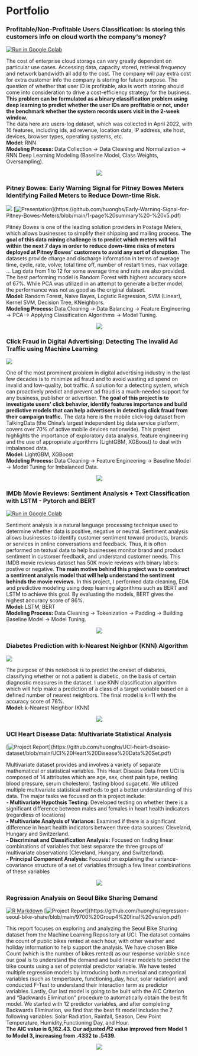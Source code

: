 # Portfolio


### Profitable/Non-Profitable Users Classification: Is storing this customers info on cloud worth the company's money?

[![Run in Google Colab](https://img.shields.io/badge/Colab-Run_in_Google_Colab-blue?logo=Google&logoColor=FDBA18)](https://colab.research.google.com/drive/1wQYXufCnR6DIdIRk7SyKkHd08eclTFY_#scrollTo=tT2zh4o3_WJj)

The cost of enterprise cloud storage can vary greatly dependent on particular use cases. Accessing data, capacity stored, retrieval frequency and network bandwidth all add to the cost. The company will pay extra cost for extra customer info the company is storing for future purpose. The question of whether that user ID is profitable, aka is worth storing should come into consideration to drive a cost-efficiency strategy for the business. <b>This problem can be formulated as a binary classification problem using deep learning to predict whether the user IDs are profitable or not, under the benchmark whether the system records users visit in the 2-week window.</b> <br /> 
The data here are users-log dataset, which was collected in April 2022, with 16 features, including ids, ad revenue, location data, IP address, site host, devices, browser types, operating systems, etc. <br /> 
<b> Model: </b> RNN <br /> 
<b> Modeling Process: </b> Data Collection -> Data Cleaning and Normalization -> RNN Deep Learning Modeling (Baseline Model, Class Weights, Oversampling).

<center><img src="/images/users-classification (2).gif"/></center>


### Pitney Bowes: Early Warning Signal for Pitney Bowes Meters Identifying Failed Meters to Reduce Down-time Risk.

[![](https://img.shields.io/badge/Jypyter-Open_Notebook-EE4C2C?logo=Jupyter)](https://github.com/huonghs/Early-Warning-Signal-for-Pitney-Bowes-Meters/blob/main/Final_Report.ipynb) [![Presentation](https://img.shields.io/badge/Presentation-salmon?)](https://github.com/huonghs/Early-Warning-Signal-for-Pitney-Bowes-Meters/blob/main/1-page%20summary%20-%20v5.pdf)

Pitney Bowes is one of the leading solution providers in Postage Meters, which allows businesses to simplify their shipping and mailing process. <b>The goal of this data mining challenge is to predict which meters will fail within the next 7 days in order to reduce down-time risks of meters deployed at Pitney Bowes’ customers to avoid any sort of disruption.</b> The datasets provide charge and discharge information in terms of average time, cycle, rate, volve; total time off, number of restart times, max voltage … Lag data from 1 to 12 for some average time and rate are also provided.<br /> 
The best performing model is Random Forest with highest accuracy score of 67%. While PCA was utilized in an attempt to generate a better model, the performance was not as good as the original dataset.<br /> 
<b> Model: </b> Random Forest, Naive Bayes, Logistic Regression, SVM (Linear), Kernel SVM, Decision Tree, KNeighbors.<br />
<b> Modeling Process: </b> Data Cleaning -> Data Balancing -> Feature Engineering -> PCA -> Applying Classification Algorithms -> Model Tuning.<br />

<center><img src="/images/pitneybowes-gif2.gif"/></center>


### Click Fraud in Digital Advertising: Detecting The Invalid Ad Traffic using Machine Learning

[![](https://img.shields.io/badge/Jypyter-Open_Notebook-EE4C2C?logo=Jupyter)](https://github.com/huonghs/adclickfraud/blob/main/Ad_Click_Fraud_Project%20(1).ipynb) 

One of the most prominent problem in digital advertising industry in the last few decades is to minimize ad fraud and to avoid wasting ad spend on invalid and low-quality, bot traffic. A solution for a detecting system, which can proactively predict and prevent ad fraud is a much-needed support for any business, publisher or advertiser. <b>The goal of this project is to investigate users' click behavior, identify features importance and build predictive models that can help advertisers in detecting click fraud from their campaign traffic.</b> The data here is the mobile click-log dataset from TalkingData (the China’s largest independent big data service platform, covers over 70% of active mobile devices nationwide). This project highlights the importance of exploratory data analysis, feature engineering and the use of appropriate algorithms (LightGBM, XGBoost) to deal with imbalanced data.<br />
<b> Model: </b> LightGBM, XGBoost<br />
<b> Modeling Process: </b> Data Cleaning -> Feature Engineering -> Baseline Model -> Model Tuning for Imbalanced Data.<br />

<center><img src="/images/clickfraud-pic5.png"/></center>


### IMDb Movie Reviews: Sentiment Analysis + Text Classification with LSTM - Pytorch and BERT

[![Run in Google Colab](https://img.shields.io/badge/Colab-Run_in_Google_Colab-blue?logo=Google&logoColor=FDBA18)](https://colab.research.google.com/drive/1CdSIU5Pn8ojJGegx501UcQNykBy7WbkO#scrollTo=bcSGpPdppzat)

Sentiment analysis is a natural language processing technique used to determine whether data is positive, negative or neutral. Sentiment analysis allows
businesses to identify customer sentiment toward products, brands or services in online conversations and feedback. Thus, it is often performed on textual data to help businesses monitor brand and product sentiment in customer feedback, and understand customer needs. This IMDB movie reviews dataset has 50K movie reviews with binary labels: postive or negative. <b>The main motive behind this project was to construct a sentiment analysis model that will help understand the sentiment behinds the movie reviews.</b> In this project, I performed data cleaning, EDA and predictive modeling using deep learning algorithms such as BERT and LSTM to achieve this goal. By evaluating the models, BERT gives the highest accuracy score of 86%.<br />
<b> Model: </b> LSTM, BERT<br />
<b> Modeling Process: </b> Data Cleaning -> Tokenization -> Padding -> Building Baseline Model -> Model Tuning.<br />

<center><img src="/images/Imdb-pic3.png"/></center>

### Diabetes Prediction with k-Nearest Neighbor (KNN) Algorithm

[![](https://img.shields.io/badge/Jypyter-Open_Notebook-EE4C2C?logo=Jupyter)](https://github.com/huonghs/PIMAIndiansDiabetesData-EDA-KNNModeling/blob/main/Diabetes-EDA%20and%20KNN%20Modeling.ipynb) 

The purpose of this notebook is to predict the oneset of diabetes, classifying whether or not a patient is diabetic, on the basis of certain diagnostic measures in the dataset. I use KNN classification algorithm which will help make a prediction of a class of a target variable based on a defined number of nearest neighbors. The final model is k=11 with the accuracy score of 76%.<br />
<b> Model: </b> k-Nearest Neighbor (KNN)<br />

<center><img src="/images/knn-pic5.png"/></center>


### UCI Heart Disease Data: Multivariate Statistical Analysis 

[![Project Report](https://img.shields.io/badge/Project_Report-blueviolet?)](https://github.com/huonghs/UCI-heart-disease-dataset/blob/main/UCI%20Heart%20Disease%20Data%20Set.pdf)

Multivariate dataset provides and involves a variety of separate mathematical or statistical variables. This Heart Disease Data from UCI is composed of 14 attributes which are age, sex, chest pain type, resting blood pressure, serum cholesterol, fasting blood sugar,etc. We utilized multiple multivariate statistical methods to get a better understanding of this data. The major tasks we focused on this project include:<br />
<b>- Multivariate Hypothsis Testing:</b> Developed testing on whether there is a significant difference between males and females in heart health indicators (regardless of locations)<br />
<b>- Multivariate Analysis of Variance:</b> Examined if there is a significant difference in heart health indicators between three data sources: Cleveland, Hungary and Switzerland.<br />
<b>- Discriminat and Classification Analysis:</b> Focused on finding linear combinations of variables that best separate the three groups of multivariate observations (Cleveland, Hungary, and Switzerland).<br />
<b>- Principal Component Analysis:</b> Focused on explaining the variance-covariance structure of a set of variables through a few linear combinations of these variables<br />

<center><img src="/images/uci-heart-disease-pic2.png"/></center>

### Regression Analysis on Seoul Bike Sharing Demand
[![R Markdown](https://img.shields.io/badge/R_-Open_RMarkdown-lightskyblue?logo=R)](https://github.com/huonghs/regression-seoul-bike-share/blob/main/9700_project_updated_v3%20(1).Rmd) [![Project Report](https://img.shields.io/badge/Project_Report-blueviolet?)](https://github.com/huonghs/regression-seoul-bike-share/blob/main/9700%20Group4%20final%20version.pdf)

This report focuses on exploring and analyzing the Seoul Bike Sharing dataset from the Machine Learning Repository at UCI. The dataset contains the count of public bikes rented at each hour, with other weather and holiday information to help support the analysis. We have chosen Bike Count (which is the number of bikes rented) as our response variable since our goal is to understand the demand and build linear models to predict the bike counts using a set of potential predictor variable. We have tested multiple regression models by introducing both numerical and categorical variables (such as tempertaure, functioning_day, hour, solar radiation) and conducted F-Test to understand their interaction term as predictor variables. Lastly, Our last model is going to be built with the AIC Criterion and “Backwards Elimination” procedure to automatically obtain the best fit model. We started with 12 predictor variables, and after completing Backwards Elimination, we find that the best fit model includes the 7 following variables: Solar Radiation, Rainfall, Season, Dew Point Temperature, Humidity,Functioning Day, and Hour. <br />
<b>The AIC value is 6,162.43. Our adjusted 𝑅2 value improved from Model 1 to Model 3, increasing from .4332 to .5439.</b><br />

<center><img src="/images/RegressionModel.png"/></center><br /> 



